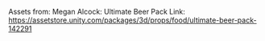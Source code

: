 ﻿

Assets from: Megan Alcock: Ultimate Beer Pack
Link: https://assetstore.unity.com/packages/3d/props/food/ultimate-beer-pack-142291